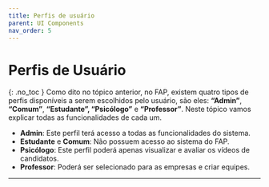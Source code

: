 ```yaml
---
title: Perfis de usuário
parent: UI Components
nav_order: 5
---
```


# Perfis de Usuário
{: .no_toc }
Como dito no tópico anterior, no FAP, existem quatro tipos de perfis disponíveis a serem escolhidos pelo usuário, são eles: **“Admin”**, **“Comum”**, **“Estudante”, “Psicólogo”** e **“Professor”**. Neste tópico vamos explicar todas as funcionalidades de cada um.

- **Admin**: Este perfil terá acesso a todas as funcionalidades do sistema.
- **Estudante** e **Comum**: Não possuem acesso ao sistema do FAP.
- **Psicólogo**: Este perfil poderá apenas visualizar e avaliar os vídeos de candidatos.
- **Professor**: Poderá ser selecionado para as empresas e criar equipes.

---




